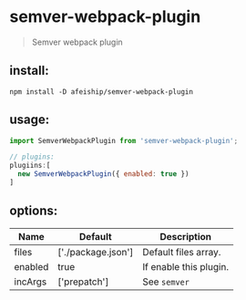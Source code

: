 # semver-webpack-plugin
> Semver webpack plugin


## install:
```shell
npm install -D afeiship/semver-webpack-plugin
```

## usage:
```js
import SemverWebpackPlugin from 'semver-webpack-plugin';

// plugins:
plugiins:[
  new SemverWebpackPlugin({ enabled: true })
]
```

## options:
| Name    | Default            | Description            |
| ------- | ------------------ | ---------------------- |
| files   | ['./package.json'] | Default files array.   |
| enabled | true               | If enable this plugin. |
| incArgs | ['prepatch']       | See `semver`           |

